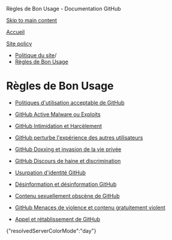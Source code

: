 Règles de Bon Usage - Documentation GitHub

[Skip to main content](#main-content)

[Accueil](/fr)

[Site policy](/fr/site-policy)

* [Politique du site](/fr/site-policy)/
* [Règles de Bon Usage](/fr/site-policy/acceptable-use-policies)

Règles de Bon Usage
==========

* [Politiques d'utilisation acceptable de GitHub](/fr/site-policy/acceptable-use-policies/github-acceptable-use-policies)

* [GitHub Active Malware ou Exploits](/fr/site-policy/acceptable-use-policies/github-active-malware-or-exploits)

* [GitHub Intimidation et Harcèlement](/fr/site-policy/acceptable-use-policies/github-bullying-and-harassment)

* [GitHub perturbe l'expérience des autres utilisateurs](/fr/site-policy/acceptable-use-policies/github-disrupting-the-experience-of-other-users)

* [GitHub Doxxing et invasion de la vie privée](/fr/site-policy/acceptable-use-policies/github-doxxing-and-invasion-of-privacy)

* [GitHub Discours de haine et discrimination](/fr/site-policy/acceptable-use-policies/github-hate-speech-and-discrimination)

* [Usurpation d'identité GitHub](/fr/site-policy/acceptable-use-policies/github-impersonation)

* [Désinformation et désinformation GitHub](/fr/site-policy/acceptable-use-policies/github-misinformation-and-disinformation)

* [Contenu sexuellement obscène de GitHub](/fr/site-policy/acceptable-use-policies/github-sexually-obscene-content)

* [GitHub Menaces de violence et contenu gratuitement violent](/fr/site-policy/acceptable-use-policies/github-threats-of-violence-and-gratuitously-violent-content)

* [Appel et rétablissement de GitHub](/fr/site-policy/acceptable-use-policies/github-appeal-and-reinstatement)

{"resolvedServerColorMode":"day"}
